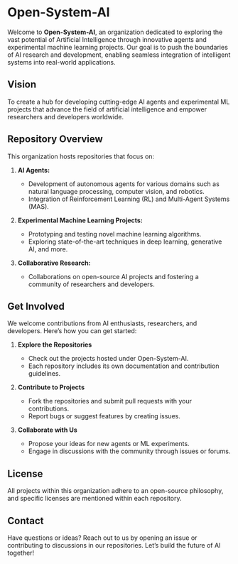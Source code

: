# Open-System-AI

Welcome to **Open-System-AI**, an organization dedicated to exploring the vast potential of Artificial Intelligence through innovative agents and experimental machine learning projects. Our goal is to push the boundaries of AI research and development, enabling seamless integration of intelligent systems into real-world applications.

## Vision
To create a hub for developing cutting-edge AI agents and experimental ML projects that advance the field of artificial intelligence and empower researchers and developers worldwide.

## Repository Overview
This organization hosts repositories that focus on:

1. **AI Agents:**
   - Development of autonomous agents for various domains such as natural language processing, computer vision, and robotics.
   - Integration of Reinforcement Learning (RL) and Multi-Agent Systems (MAS).

2. **Experimental Machine Learning Projects:**
   - Prototyping and testing novel machine learning algorithms.
   - Exploring state-of-the-art techniques in deep learning, generative AI, and more.

3. **Collaborative Research:**
   - Collaborations on open-source AI projects and fostering a community of researchers and developers.

## Get Involved
We welcome contributions from AI enthusiasts, researchers, and developers. Here’s how you can get started:

1. **Explore the Repositories**
   - Check out the projects hosted under Open-System-AI.
   - Each repository includes its own documentation and contribution guidelines.

2. **Contribute to Projects**
   - Fork the repositories and submit pull requests with your contributions.
   - Report bugs or suggest features by creating issues.

3. **Collaborate with Us**
   - Propose your ideas for new agents or ML experiments.
   - Engage in discussions with the community through issues or forums.

## License
All projects within this organization adhere to an open-source philosophy, and specific licenses are mentioned within each repository.

## Contact
Have questions or ideas? Reach out to us by opening an issue or contributing to discussions in our repositories. Let’s build the future of AI together!
